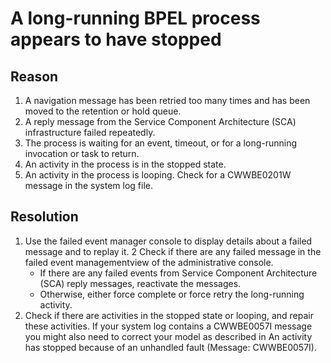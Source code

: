 <!-- image -->

# A long-running BPEL process appears to have stopped

## Reason

1. A navigation message has been retried too many times and has been
moved to the retention or hold queue.
2. A reply message from the Service Component Architecture (SCA)
infrastructure failed repeatedly.
3. The process is waiting for an event, timeout, or for a long-running
invocation or task to return.
4. An activity in the process is in the stopped state.
5. An activity in the process is looping. Check for a CWWBE0201W message in the
system log file.

## Resolution

1. Use the failed event manager console to display details about
a failed message and to replay it.
2 Check if there are any failed message in the failed event managementview of the administrative console.
    - If there are any failed events from Service Component Architecture
(SCA) reply messages, reactivate the messages.
    - Otherwise, either force complete or force retry the long-running
activity.
3. Check if there are activities in the stopped state or looping, and repair these activities. If
your system log contains a CWWBE0057I message you might also need to correct your model as described
in An activity has stopped because of an unhandled fault (Message: CWWBE0057I).